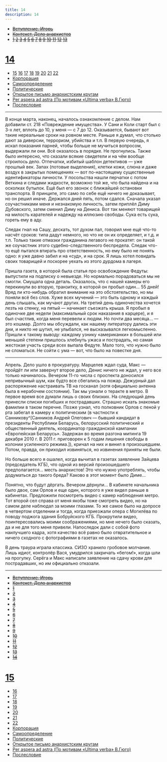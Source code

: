 ```yaml
---
title: 14
description: 14
---
```


- ~~[Вступление. Игорь](./1.md)~~
- ~~[Контекст. Дело анархистов](./2.md)~~
- ~~[1](./3.md)  [2](./4.md)  [3](./5.md)  [4](./6.md)  [5](./7.md)  [6](./8.md)  [7](./9.md)  [8](./10.md)  [9](./11.md)  [10](./12.md)  [11](./13.md)  [12](./14.md)  [13](./15.md)~~
# [14](./16.md)
- [15](./17.md)  [16](./18.md)  [17](./19.md)  [18](./20.md)  [19](./21.md)  [20](./22.md)  [21](./23.md)  [22](./24.md)
- [Корпорация](./25.md)
- [Самоопределение](./26.md)
- [Политические](./27.md)
- [Открытое письмо анархистским кругам](./28.md)
- [Per aspera ad astra (По мотивам «Ultima verba» В.Гюго)](./29.md)
- [Послесловие](./30.md)

---

В конце марта, наконец, началось ознакомление с делом. Нам добавили ст. 218 «Повреждение имущества». У Сани и Коли старт был с 3-х лет, вплоть до 10, у меня — с 7 до 12. Оказывается, бывают вот такие нереальные сроки на ровном месте. Раньше я думал, что столько дают за диверсии, терроризм, убийства и т.п. В первую очередь, я искал показания парней, чтобы больше не мучиться вопросом, выдержали ли они. Всё оказалось в порядке. Не прогнулись. Также было интересно, что сказали всякие свидетели и на чём вообще строилось дело. Отпечатки, избитый шаблон детективов — уже прошлый век. Запах (потовые выделения), клетки кожи, слюна и даже воздух в закрытых помещениях — вот по-настоящему существенные идентификаторы личности. У посольства нашли перчатки с потом Веткина и следами жидкости, возможно той же, что была найдена и на осколках бутылок. Ещё был его звонок с ближайшей остановки транспорта. В принципе, это само по себе ещё ничего не доказывает, но он решил иначе. Держался дней пять, потом сдался. Сначала указал соучастниками меня и незнакомую личность, затем приплёл Диму Дубовского, затем сменил Диму на Дениса. Вот так меняют товарищей на милость карателей и надежду на иллюзию свободы. Сука есть сука, гореть ему в аду.

Следак гнал на Сашу, дескать, тот духом пал, говорил мне ещё что-то насчёт сроков: типа дадут немного, но что не он их определяет, и т.д. и т.п. Только такие отмазки гражданина легавого не прокатят: он такой же соучастник этого судебно-следственного беспредела. Следак что-то ещё пытался втирать про ответственность, но ему было не понять одно: я уже давно забил и на «суд», и на срок. Я лишь хотел повидать своих товарищей и поскорее уехать из этого дурдома в лагеря.

Пришла газета, в которой была статья про освобождение Федуты: выпустили на подписку о невыезде. Но нормально порадоваться мы не смогли. Смущала одна деталь. Оказалось, что с нашей камеры его перекинули во вторую, транзитку, в которой он пробыл один… 55 дней! Вряд ли кто-нибудь обратил внимание на это обстоятельство, но мы поняли всё без слов. Хуже всех мучений — это быть одному и каждый день слышать, как мучают других. На третий день одиночества хочется лезть на стенку, на пятый — начинает съезжать крыша. Я пробыл в одиночке две недели (максимальный срок наказания в карцере), и я был счастлив, когда меня перевели к людям. Но почти два месяца… — это кошмар. Долго мы обсуждали, как нашему литератору дались эти дни, и никто не шутил, не улыбался, не высказывался легкомысленно. Пришли к такому выводу: каждому узнику «американки» в большей или меньшей степени пришлось хлебнуть ужаса и пострадать, но самая жестокая участь среди всех выпала Федуте. Мало того, что нужно было не сломаться. Не сойти с ума — вот, что было на повестке дня.

---

Апрель. Дело ушло в прокуратуру. Марцелев ждал суда, Макс — пройдёт ли или завернут второе дело, Денис ничего не ждал, у него все только начиналось. Вечером 11-го числа с проспекта доносился непривычный шум, как будто все сбегались на пожар. Дежурный дал распоряжение настраивать ТВ на госканал (хотя официально антенна была в нерабочем состоянии). Так мы узнали о теракте в метро. В первое время все думали лишь о своих близких. На следующий день принесли списки погибших и пострадавших. Страшно искать знакомые фамилии в таком перечне. Позже узнал, что полковник Орлов с пеной у рта забегал в камеру к политическим (в частности к Санникову^[Санников Андрей Олегович — бывший кандидат в президенты Республики Беларусь, белорусский политический и общественный деятель, координатор гражданской кампании «Европейская Беларусь». Задержан во время разгона митинга 19 декабря 2010 г. В 2011 г. приговорен к 5 годам лишения свободы в колонии усиленного режима.]), кричал на них и винил в произошедшем. Потом, правда, он приходил извиняться, но извинения приняты не были.

Но больше всего я ошалел, когда вычитал в газетах заявление Зайцева (председатель КГБ), что одной из версий произошедшего предполагается… месть анархистов! Это что нужно употреблять, чтобы додуматься до такого бреда? Каково в этот момент было Диме…

Понятно, что будут дёргать. Вечером дёрнули… В кабинете начальника было двое, сам Орлов и еще один, которого я уже видел раньше в кабинетах. Предложили посмотреть видео с камер наблюдения метро. Тот второй сел справа от меня якобы тоже смотреть видео, но на самом деле наблюдал за моими глазами. То же самое было на допросе в четвертом отделении и тогда, когда приезжали опера с Могилёва по поводу поджога здания Бобруйского КГБ. Прокрутили видео, поинтересовались моими соображениями, но мне нечего было сказать, да и не для того меня привели. Напоследок дали с собой фото наилучшего кадра, хотя качество всё равно было отвратительное и ничего сходного с фотографиями в газетах не оказалось.

В день траура играла классика. СИЗО хранило гробовое молчание. Лишь идиот, контролёр Вася, умудрился закричать «бегом!», когда шли на прогулку. Серёга и Макс написали заявление на сдачу крови для пострадавших, но им официально отказали.



---

- ~~[Вступление. Игорь](./1.md)~~
- ~~[Контекст. Дело анархистов](./2.md)~~
- ~~[1](./3.md)~~
- ~~[2](./4.md)~~
- ~~[3](./5.md)~~
- ~~[4](./6.md)~~
- ~~[5](./7.md)~~
- ~~[6](./8.md)~~
- ~~[7](./9.md)~~
- ~~[8](./10.md)~~
- ~~[9](./11.md)~~
- ~~[10](./12.md)~~
- ~~[11](./13.md)~~
- ~~[12](./14.md)~~
- ~~[13](./15.md)~~
- ~~[14](./16.md)~~
# [15](./17.md)
- [16](./18.md)
- [17](./19.md)
- [18](./20.md)
- [19](./21.md)
- [20](./22.md)
- [21](./23.md)
- [22](./24.md)
- [Корпорация](./25.md)
- [Самоопределение](./26.md)
- [Политические](./27.md)
- [Открытое письмо анархистским кругам](./28.md)
- [Per aspera ad astra (По мотивам «Ultima verba» В.Гюго)](./29.md)
- [Послесловие](./30.md)
